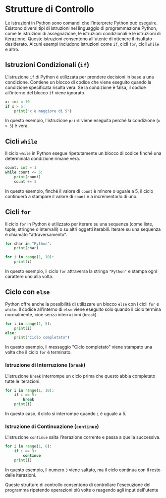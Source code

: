 # Strutture di Controllo

Le istruzioni in Python sono comandi che l'interprete Python può eseguire. Esistono diversi tipi di istruzioni nel linguaggio di programmazione Python, come le istruzioni di assegnazione, le istruzioni condizionali e le istruzioni di iterazione. Queste istruzioni consentono all'utente di ottenere il risultato desiderato. Alcuni esempi includono istruzioni come `if`, cicli `for`, cicli `while` e altro.

## Istruzioni Condizionali (`if`)

L'istruzione `if` di Python è utilizzata per prendere decisioni in base a una condizione. Contiene un blocco di codice che viene eseguito quando la condizione specificata risulta vera. Se la condizione è falsa, il codice all'interno del blocco `if` viene ignorato.

```python
x: int = 10
if x > 5:
    print("x è maggiore di 5")
```

In questo esempio, l'istruzione `print` viene eseguita perché la condizione (`x > 5`) è vera.

## Cicli `while`

Il ciclo `while` in Python esegue ripetutamente un blocco di codice finché una determinata condizione rimane vera.

```python
count: int = 1
while count <= 5:
    print(count)
    count += 1
```

In questo esempio, finché il valore di `count` è minore o uguale a 5, il ciclo continuerà a stampare il valore di `count` e a incrementarlo di uno.

## Cicli `for`

Il ciclo `for` in Python è utilizzato per iterare su una sequenza (come liste, tuple, stringhe o intervalli) o su altri oggetti iterabili. Iterare su una sequenza è chiamato "attraversamento".

```python
for char in "Python":
    print(char)

for i in range(1, 10):
    print(i)
```

In questo esempio, il ciclo `for` attraversa la stringa `"Python"` e stampa ogni carattere uno alla volta.

## Ciclo con `else`

Python offre anche la possibilità di utilizzare un blocco `else` con i cicli `for` e `while`. Il codice all'interno di `else` viene eseguito solo quando il ciclo termina normalmente, cioè senza interruzioni (`break`).

```python
for i in range(1, 5):
    print(i)
else:
    print("Ciclo completato")
```

In questo esempio, il messaggio "Ciclo completato" viene stampato una volta che il ciclo `for` è terminato.

### Istruzione di Interruzione (`break`)

L'istruzione `break` interrompe un ciclo prima che questo abbia completato tutte le iterazioni.

```python
for i in range(1, 10):
    if i == 5:
        break
    print(i)
```

In questo caso, il ciclo si interrompe quando `i` è uguale a 5.

### Istruzione di Continuazione (`continue`)

L'istruzione `continue` salta l'iterazione corrente e passa a quella successiva.

```python
for i in range(1, 6):
    if i == 3:
        continue
    print(i)
```

In questo esempio, il numero `3` viene saltato, ma il ciclo continua con il resto delle iterazioni.

Queste strutture di controllo consentono di controllare l'esecuzione del programma ripetendo operazioni più volte o reagendo agli input dell'utente
